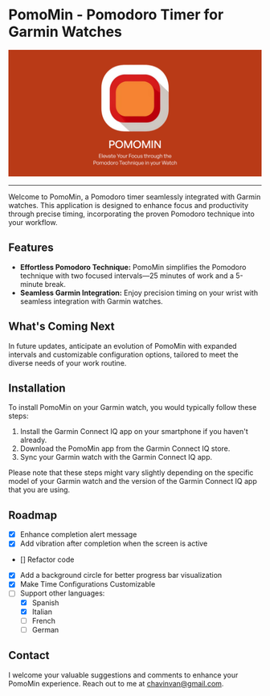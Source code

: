 # PomoMin - Pomodoro Timer for Garmin Watches


![PomoMin App](images/app_heroe.png)

---
Welcome to PomoMin, a Pomodoro timer seamlessly integrated with Garmin watches. This application is designed to enhance focus and productivity through precise timing, incorporating the proven Pomodoro technique into your workflow.

## Features

- **Effortless Pomodoro Technique:** PomoMin simplifies the Pomodoro technique with two focused intervals—25 minutes of work and a 5-minute break.
- **Seamless Garmin Integration:** Enjoy precision timing on your wrist with seamless integration with Garmin watches.

## What's Coming Next

In future updates, anticipate an evolution of PomoMin with expanded intervals and customizable configuration options, tailored to meet the diverse needs of your work routine.

## Installation

To install PomoMin on your Garmin watch, you would typically follow these steps:

1. Install the Garmin Connect IQ app on your smartphone if you haven't already.
2. Download the PomoMin app from the Garmin Connect IQ store.
3. Sync your Garmin watch with the Garmin Connect IQ app.

Please note that these steps might vary slightly depending on the specific model of your Garmin watch and the version of the Garmin Connect IQ app that you are using.

## Roadmap

- [x] Enhance completion alert message
- [x] Add vibration after completion when the screen is active
- [] Refactor code
- [x] Add a background circle for better progress bar visualization
- [x] Make Time Configurations Customizable
- [ ] Support other languages:
    - [x] Spanish
    - [x] Italian
    - [ ] French
    - [ ] German
    
## Contact

I welcome your valuable suggestions and comments to enhance your PomoMin experience. Reach out to me at chavinvan@gmail.com.